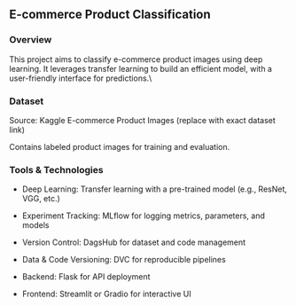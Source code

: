 ## E-commerce Product Classification

### Overview
This project aims to classify e-commerce product images using deep learning. It leverages transfer learning to build an efficient model, with a user-friendly interface for predictions.\

### Dataset
Source: Kaggle E-commerce Product Images (replace with exact dataset link)

Contains labeled product images for training and evaluation.

### Tools & Technologies
* Deep Learning: Transfer learning with a pre-trained model (e.g., ResNet, VGG, etc.)

* Experiment Tracking: MLflow for logging metrics, parameters, and models

* Version Control: DagsHub for dataset and code management

* Data & Code Versioning: DVC for reproducible pipelines

* Backend: Flask for API deployment

* Frontend: Streamlit or Gradio for interactive UI